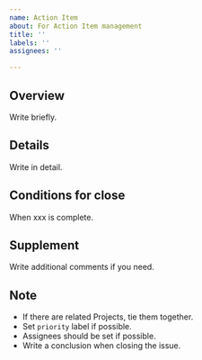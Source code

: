 ```yaml
---
name: Action Item
about: For Action Item management
title: ''
labels: ''
assignees: ''

---
```


## Overview
Write briefly.

## Details
Write in detail.

## Conditions for close
When xxx is complete.

## Supplement
Write additional comments if you need.

## Note
- If there are related Projects, tie them together.
- Set `priority` label if possible.
- Assignees should be set if possible.
- Write a conclusion when closing the issue.
